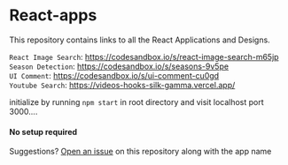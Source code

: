 # React-apps

This repository contains links to all the React Applications and Designs.


`React Image Search`: https://codesandbox.io/s/react-image-search-m65jp
<br/>
`Season Detection`: https://codesandbox.io/s/seasons-9v5pe
<br/>
`UI Comment`: https://codesandbox.io/s/ui-comment-cu0gd
<br/>
`Youtube Search`: https://videos-hooks-silk-gamma.vercel.app/
<br/>

initialize by running `npm start` in root directory and visit localhost port 3000....

#### No setup required


Suggestions? [Open an issue](http://github.com/abhinavkavuri/React-apps/issues/new) on this repository along with the app name
